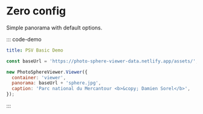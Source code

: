 # Zero config

Simple panorama with default options.

::: code-demo

```yaml
title: PSV Basic Demo
```

```js
const baseUrl = 'https://photo-sphere-viewer-data.netlify.app/assets/';

new PhotoSphereViewer.Viewer({
  container: 'viewer',
  panorama: baseUrl + 'sphere.jpg',
  caption: 'Parc national du Mercantour <b>&copy; Damien Sorel</b>',
});
```

:::
